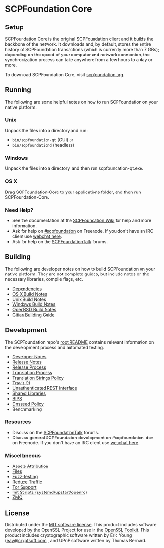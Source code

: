 SCPFoundation Core
=============

Setup
---------------------
SCPFoundation Core is the original SCPFoundation client and it builds the backbone of the network. It downloads and, by default, stores the entire history of SCPFoundation transactions (which is currently more than 7 GBs); depending on the speed of your computer and network connection, the synchronization process can take anywhere from a few hours to a day or more.

To download SCPFoundation Core, visit [scpfoundation.org](https://scpfoundation.org).

Running
---------------------
The following are some helpful notes on how to run SCPFoundation on your native platform.

### Unix

Unpack the files into a directory and run:

- `bin/scpfoundation-qt` (GUI) or
- `bin/scpfoundationd` (headless)

### Windows

Unpack the files into a directory, and then run scpfoundation-qt.exe.

### OS X

Drag SCPFoundation-Core to your applications folder, and then run SCPFoundation-Core.

### Need Help?

* See the documentation at the [SCPFoundation Wiki](https://scpfoundation.info/)
for help and more information.
* Ask for help on [#scpfoundation](http://webchat.freenode.net?channels=scpfoundation) on Freenode. If you don't have an IRC client use [webchat here](http://webchat.freenode.net?channels=scpfoundation).
* Ask for help on the [SCPFoundationTalk](https://scpfoundationtalk.io/) forums.

Building
---------------------
The following are developer notes on how to build SCPFoundation on your native platform. They are not complete guides, but include notes on the necessary libraries, compile flags, etc.

- [Dependencies](dependencies.md)
- [OS X Build Notes](build-osx.md)
- [Unix Build Notes](build-unix.md)
- [Windows Build Notes](build-windows.md)
- [OpenBSD Build Notes](build-openbsd.md)
- [Gitian Building Guide](gitian-building.md)

Development
---------------------
The SCPFoundation repo's [root README](/README.md) contains relevant information on the development process and automated testing.

- [Developer Notes](developer-notes.md)
- [Release Notes](release-notes.md)
- [Release Process](release-process.md)
- [Translation Process](translation_process.md)
- [Translation Strings Policy](translation_strings_policy.md)
- [Travis CI](travis-ci.md)
- [Unauthenticated REST Interface](REST-interface.md)
- [Shared Libraries](shared-libraries.md)
- [BIPS](bips.md)
- [Dnsseed Policy](dnsseed-policy.md)
- [Benchmarking](benchmarking.md)

### Resources
* Discuss on the [SCPFoundationTalk](https://scpfoundationtalk.io/) forums.
* Discuss general SCPFoundation development on #scpfoundation-dev on Freenode. If you don't have an IRC client use [webchat here](http://webchat.freenode.net/?channels=scpfoundation-dev).

### Miscellaneous
- [Assets Attribution](assets-attribution.md)
- [Files](files.md)
- [Fuzz-testing](fuzzing.md)
- [Reduce Traffic](reduce-traffic.md)
- [Tor Support](tor.md)
- [Init Scripts (systemd/upstart/openrc)](init.md)
- [ZMQ](zmq.md)

License
---------------------
Distributed under the [MIT software license](/COPYING).
This product includes software developed by the OpenSSL Project for use in the [OpenSSL Toolkit](https://www.openssl.org/). This product includes
cryptographic software written by Eric Young ([eay@cryptsoft.com](mailto:eay@cryptsoft.com)), and UPnP software written by Thomas Bernard.
